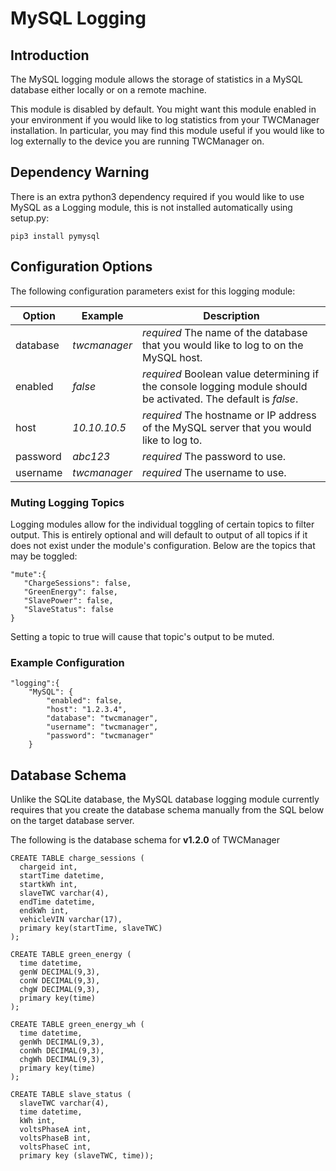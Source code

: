# MySQL Logging

## Introduction

The MySQL logging module allows the storage of statistics in a MySQL database either locally or on a remote machine.

This module is disabled by default. You might want this module enabled in your environment if you would like to log statistics from your TWCManager installation. In particular, you may find this module useful if you would like to log externally to the device you are running TWCManager on.

## Dependency Warning

There is an extra python3 dependency required if you would like to use MySQL as a Logging module, this is not installed automatically using setup.py:

```pip3 install pymysql```

## Configuration Options

The following configuration parameters exist for this logging module:

| Option   | Example | Description |
| -------- | ------- | ----------- |
| database | *twcmanager* | *required* The name of the database that you would like to log to on the MySQL host. |
| enabled  | *false* | *required* Boolean value determining if the console logging module should be activated. The default is *false*. |
| host     | *10.10.10.5* | *required* The hostname or IP address of the MySQL server that you would like to log to. |
| password | *abc123* | *required* The password to use. |
| username | *twcmanager* | *required* The username to use. |

### Muting Logging Topics

Logging modules allow for the individual toggling of certain topics to filter output. This is entirely optional and will default to output of all topics if it does not exist under the module's configuration. Below are the topics that may be toggled:

```
"mute":{
   "ChargeSessions": false,
   "GreenEnergy": false,
   "SlavePower": false,
   "SlaveStatus": false
}
```

Setting a topic to true will cause that topic's output to be muted.

### Example Configuration

```
"logging":{
    "MySQL": {
        "enabled": false,
        "host": "1.2.3.4",
        "database": "twcmanager",
        "username": "twcmanager",
        "password": "twcmanager"
    }
```

## Database Schema

Unlike the SQLite database, the MySQL database logging module currently requires that you create the database schema manually from the SQL below on the target database server.

The following is the database schema for **v1.2.0** of TWCManager 

```
CREATE TABLE charge_sessions (
  chargeid int,
  startTime datetime,
  startkWh int,
  slaveTWC varchar(4),
  endTime datetime,
  endkWh int,
  vehicleVIN varchar(17),
  primary key(startTime, slaveTWC)
);

CREATE TABLE green_energy (
  time datetime,
  genW DECIMAL(9,3),
  conW DECIMAL(9,3),
  chgW DECIMAL(9,3),
  primary key(time)
);

CREATE TABLE green_energy_wh (
  time datetime,
  genWh DECIMAL(9,3),
  conWh DECIMAL(9,3),
  chgWh DECIMAL(9,3),
  primary key(time)
);

CREATE TABLE slave_status (
  slaveTWC varchar(4), 
  time datetime, 
  kWh int, 
  voltsPhaseA int, 
  voltsPhaseB int, 
  voltsPhaseC int, 
  primary key (slaveTWC, time));
```
